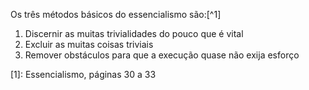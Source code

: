 Os três métodos básicos do essencialismo são:[^1]  
1. Discernir as muitas trivialidades do pouco que é vital  
2. Excluir as muitas coisas triviais  
3. Remover obstáculos para que a execução quase não exija esforço  

[1]: Essencialismo, páginas 30 a 33